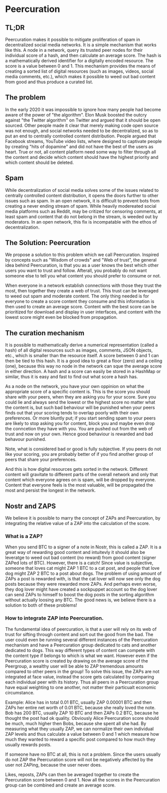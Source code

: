 # Peercuration

## TL;DR
Peercuration makes it possible to mitigate proliferation of spam in decentralized social media networks. It is a simple mechanism that works like this. A node in a network, query its trusted peer nodes for their individual score of a hash, and then calculate an average score. The hash is a mathematically derived identifier for a digitally encoded resource. The score is a value between 0 and 1. This mechanism provides the means of creating a sorted list of digital resources (such as images, videos, social media comments, etc.), which makes it possible to weed out bad content from good and thus produce a curated list.

## The problem
In the early 2020 it was impossible to ignore how many people had become aware of the power of "the algorithm". Elon Musk boosted the outcry against "the Twitter algorithm" on Twitter and argued that it should be open sourced. Other people made it clear that merely making code open source was not enough, and social networks needed to be decentralized, so as to put an end to centrally controlled content distribution. People argued that Facebook streams, YouTube video lists, where designed to captivate people by creating "hits of dopamine" and did not have the best of the users as heart. True or not, all content platform need some way to filter through all the content and decide which content should have the highest priority and which content should be deleted.

## Spam
While decentralization of social media solves some of the issues related to centrally controlled content distribution, it opens the doors further to other issues such as spam. In an open network, it is difficult to prevent bots from creating a never ending stream of spam. While heavily modereated social media platforms such as Reddit, may be critized for censoring comments, at least spam and content that do not belong in the stream, is weeded out by moderators. In an open network, this fix is incompatable with the ethos of decentralization.

## The Solution: Peercuration
We propose a solution to this problem which we call Peercuration. Inspired by concepts such as "Wisdom of crowds" and "Web of trust", the general idea behind Peercuration, is that you as a user knows the best which other users you want to trust and follow. Afterall, you probably do not want someone else to tell you what content you should prefer to consume or not.

When everyone in a network establish connections with those they trust the most, then together they create a web of trust. This trust can be leveraged to weed out spam and moderate content. The only thing needed is for everyone to create a score content they consume and this information is then used to create an average score. Content with the best score can be prioritized for download and display in user interfaces, and content with the lowest score might even be blocked from propagation.

## The curation mechanism
It is possible to mathematically derive a numerical representation (called a hash) of all digital resources such as images, comments, JSON objects, etc., which is smaller than the resource itself. A score between 0 and 1 can then be tied to this hash. It is a good idea to great a floor (zero) and a ceiling (one), because this way no node in the network can sque the average score in either direction. A hash and a score can easily be stored in a HashMap or similar, thus it is easy and fast to find out what score a hash has.

As a node on the network, you have your own oppinion on what the appropriate score of a specific content is. This is the score you should share with your peers, when they are asking you for your score. Sure you could lie and always send the lowest or the highest score no matter what the content is, but such bad behaviour will be punished when your peers finds out that your scoring tends to overlap poorly with their own preferences. Or more bluntly put; if you start sending spam to your peers are likely to stop asking you for content, block you and maybe even drop the conncetion they have with you. You are pushed out from the web of trust and now on your own. Hence good behaviour is rewarded and bad behavour punished.

Note, what is considered bad or good is fully subjective. If you peers do not like your scoring, you are probably better of if you find another group of peers that share your preferences.

And this is how digital resources gets sorted in the network. Different content will gravitate to different parts of the overall network and only that content which everyone agrees on is spam, will be dropped by everyone. Content that everyone feels is the most valuable, will be propagated the most and persist the longest in the network.

## Nostr and ZAPS
We believe it is possible to marry the concept of ZAPs and Peercuration, by integrating the relative value of a ZAP into the calculation of the score.

### What is a ZAP?
When you send BTC to a signer of a note in Nostr, this is called a ZAP. It is a great way of rewarding good content and intuitevly it should also be leveratge to weed out bad content (no reward) from good content (signer ZAPed lots of BTC). However, there is a catch! Since value is subjective, someone that loves cat might ZAP 1 BTC to a cat post, and people that love dog might ZAP 2 BTC to a post about dogs. The problem of using amount of ZAPs a post is rewarded with, is that the cat lover will now see only the dog posts because they were rewarded more ZAPs. And perhaps even worse, they dog lover might have created a sockpuppet account so the dog lover can send ZAPs to himself to boost the dog posts in the sorting algorithm without actually loosing any BTC. The good news is, we believe there is a solution to both of these problems!

### How to integrate ZAP into Peercuration.
The fundamental idea of peercuration, is that a user will rely on its web of trust for sifting through content and sort out the good from the bad. The user could even be running several different instances of the Peercuration mechanism and have a Peercuration group dedicated to cats and another dedicated to dogs. This way different types of content can compete with the content type if belongs to which is what we want. However even if the Peercuration score is created by drawing on the average score of the Peergroup, a wealthy user will be able to ZAP tremendous amounts compared to other peers in the group! To solve this issue, the ZAPs are not integrated at face value, instead the score gets calculated by comparing each individual peer with its history. Thus all peers in a Peercuration group have equal weighting to one another, not matter their particualt economic circumstance.

Example:
Alice has in total 0.01 BTC, usually ZAP 0.00001 BTC and then ZAPs her entire net worth of 0.01 BTC, because she really loved the note.
Bob has 200 BTC, usually ZAP 10 BTC and then ZAPs 0.2 BTC, because he thought the post had ok quality.
Obviously Alice Peercuration score should be much, much higher then Bobs, because she spent all she had.
By measuring what they usually ZAP, we can normalize their own individual ZAP levels and thus calculate a value between 0 and 1 which measure how much they wanted to reward a specific post compared to how much they usually rewards posts.

If someone have no BTC at all, this is not a problem. Since the users usually do not ZAP the Peercuration score will not be negatively affected by the user not ZAPing, because the user never does.

Likes, reposts, ZAPs can then be averaged together to create the Peercuration score between 0 and 1. Now all the scores in the Peercuration group can be combined and create an average score.



